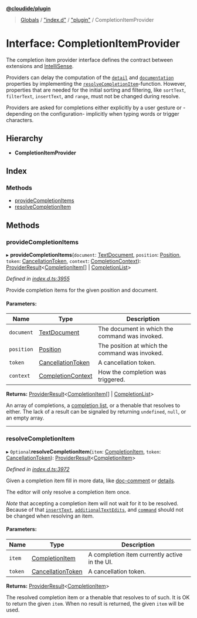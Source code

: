 **[@cloudide/plugin](../README.md)**

> [Globals](../README.md) / ["index.d"](../modules/_index_d_.md) / ["plugin"](../modules/_index_d_._plugin_.md) / CompletionItemProvider

# Interface: CompletionItemProvider

The completion item provider interface defines the contract between extensions and
[IntelliSense](https://code.visualstudio.com/docs/editor/intellisense).

Providers can delay the computation of the [`detail`](#CompletionItem.detail)
and [`documentation`](#CompletionItem.documentation) properties by implementing the
[`resolveCompletionItem`](#CompletionItemProvider.resolveCompletionItem)-function. However, properties that
are needed for the initial sorting and filtering, like `sortText`, `filterText`, `insertText`, and `range`, must
not be changed during resolve.

Providers are asked for completions either explicitly by a user gesture or -depending on the configuration-
implicitly when typing words or trigger characters.

## Hierarchy

* **CompletionItemProvider**

## Index

### Methods

* [provideCompletionItems](_index_d_._plugin_.completionitemprovider.md#providecompletionitems)
* [resolveCompletionItem](_index_d_._plugin_.completionitemprovider.md#resolvecompletionitem)

## Methods

### provideCompletionItems

▸ **provideCompletionItems**(`document`: [TextDocument](_index_d_._plugin_.textdocument.md), `position`: [Position](../classes/_index_d_._plugin_.position.md), `token`: [CancellationToken](_index_d_._plugin_.cancellationtoken.md), `context`: [CompletionContext](_index_d_._plugin_.completioncontext.md)): [ProviderResult](../modules/_index_d_._plugin_.md#providerresult)\<[CompletionItem](../classes/_index_d_._plugin_.completionitem.md)[] \| [CompletionList](../classes/_index_d_._plugin_.completionlist.md)>

*Defined in [index.d.ts:3955](https://github.com/huaweicloud/cloudide-plugin-api/blob/1ab5ef8/index.d.ts#L3955)*

Provide completion items for the given position and document.

#### Parameters:

Name | Type | Description |
------ | ------ | ------ |
`document` | [TextDocument](_index_d_._plugin_.textdocument.md) | The document in which the command was invoked. |
`position` | [Position](../classes/_index_d_._plugin_.position.md) | The position at which the command was invoked. |
`token` | [CancellationToken](_index_d_._plugin_.cancellationtoken.md) | A cancellation token. |
`context` | [CompletionContext](_index_d_._plugin_.completioncontext.md) | How the completion was triggered.  |

**Returns:** [ProviderResult](../modules/_index_d_._plugin_.md#providerresult)\<[CompletionItem](../classes/_index_d_._plugin_.completionitem.md)[] \| [CompletionList](../classes/_index_d_._plugin_.completionlist.md)>

An array of completions, a [completion list](#CompletionList), or a thenable that resolves to either.
The lack of a result can be signaled by returning `undefined`, `null`, or an empty array.

___

### resolveCompletionItem

▸ `Optional`**resolveCompletionItem**(`item`: [CompletionItem](../classes/_index_d_._plugin_.completionitem.md), `token`: [CancellationToken](_index_d_._plugin_.cancellationtoken.md)): [ProviderResult](../modules/_index_d_._plugin_.md#providerresult)\<[CompletionItem](../classes/_index_d_._plugin_.completionitem.md)>

*Defined in [index.d.ts:3972](https://github.com/huaweicloud/cloudide-plugin-api/blob/1ab5ef8/index.d.ts#L3972)*

Given a completion item fill in more data, like [doc-comment](#CompletionItem.documentation)
or [details](#CompletionItem.detail).

The editor will only resolve a completion item once.

*Note* that accepting a completion item will not wait for it to be resolved. Because of that [`insertText`](#CompletionItem.insertText),
[`additionalTextEdits`](#CompletionItem.additionalTextEdits), and [`command`](#CompletionItem.command) should not
be changed when resolving an item.

#### Parameters:

Name | Type | Description |
------ | ------ | ------ |
`item` | [CompletionItem](../classes/_index_d_._plugin_.completionitem.md) | A completion item currently active in the UI. |
`token` | [CancellationToken](_index_d_._plugin_.cancellationtoken.md) | A cancellation token. |

**Returns:** [ProviderResult](../modules/_index_d_._plugin_.md#providerresult)\<[CompletionItem](../classes/_index_d_._plugin_.completionitem.md)>

The resolved completion item or a thenable that resolves to of such. It is OK to return the given
`item`. When no result is returned, the given `item` will be used.
